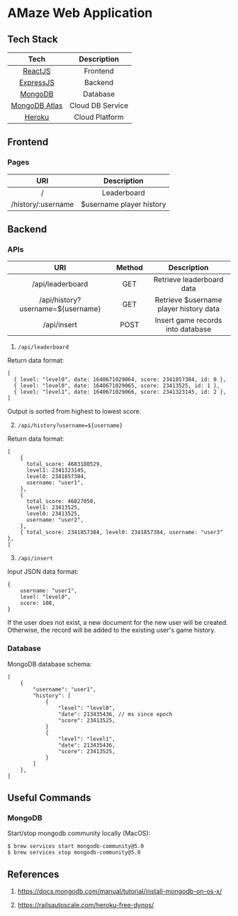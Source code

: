 # AMaze Web Application

## Tech Stack

|                          Tech                           |   Description    |
| :-----------------------------------------------------: | :--------------: |
|             [ReactJS](https://reactjs.org/)             |     Frontend     |
|           [ExpressJS](https://expressjs.com/)           |     Backend      |
|           [MongoDB](https://www.mongodb.com/)           |     Database     |
| [MongoDB Atlas](https://www.mongodb.com/atlas/database) | Cloud DB Service |
|            [Heroku](https://www.heroku.com)             |  Cloud Platform  |

## Frontend

### Pages

|        URI         |       Description        |
| :----------------: | :----------------------: |
|         /          |       Leaderboard        |
| /history/:username | $username player history |

## Backend

### APIs

|                URI                | Method |              Description               |
| :-------------------------------: | :----: | :------------------------------------: |
|         /api/leaderboard          |  GET   |       Retrieve leaderboard data        |
| /api/history?username=${username} |  GET   | Retrieve $username player history data |
|            /api/insert            |  POST  |   Insert game records into database    |

1. `/api/leaderboard`

Return data format:

```
[
  { level: "level0", date: 1640671029064, score: 2341857384, id: 0 },
  { level: "level0", date: 1640671029065, score: 23413525, id: 1 },
  { level: "level1", date: 1640671029066, score: 2341323145, id: 2 },
]
```

Output is sorted from highest to lowest score.

2. `/api/history?username=${username}`

Return data format:

```
[
    {
      total_score: 4683180529,
      level1: 2341323145,
      level0: 2341857384,
      username: "user1",
    },
    {
      total_score: 46827050,
      level1: 23413525,
      level0: 23413525,
      username: "user2",
    },
    { total_score: 2341857384, level0: 2341857384, username: "user3" },
]
```

3. `/api/insert`

Input JSON data format:

```
{
    username: "user1",
    level: "level0",
    score: 100,
}
```

If the user does not exist, a new document for the new user will be created. Otherwise, the record will be added to the existing user's game history.

### Database

MongoDB database schema:

```
[
    {
        "username": "user1",
        "history": [
            {
                "level": "level0",
                "date": 213435436, // ms since epoch
                "score": 23413525,
            }
            {
                "level": "level1",
                "date": 213435436,
                "score": 23413525,
            }
        ]
    },
]
```

## Useful Commands

### MongoDB

Start/stop mongodb community locally (MacOS):

```
$ brew services start mongodb-community@5.0
$ brew services stop mongodb-community@5.0
```

## References

1. https://docs.mongodb.com/manual/tutorial/install-mongodb-on-os-x/

2. https://railsautoscale.com/heroku-free-dynos/

